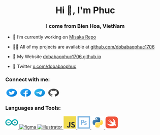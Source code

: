 <h1 align="center">Hi 👋, I'm Phuc</h1>
<h3 align="center">I come from Bien Hoa, VietNam</h3>

- 🔭 I’m currently working on [Misaka Repo](https://straight-tamago.github.io/misaka/Misaka/)

- 👨‍💻 All of my projects are available at [github.com/dobabaophuc1706](github.com/dobabaophuc1706)

- 📄 My Website [dobabaophuc1706.github.io](dobabaophuc1706.github.io)

- 📲 Twitter [x.com/dobabaophuc](x.com/dobabaophuc)

<h3 align="left">Connect with me:</h3>
<p align="left">
<a href="https://twitter.com/dobabaophuc" target="blank"><img align="center" src="https://raw.githubusercontent.com/dobabaophuc1706/dobabaophuc1706/main/README/twi.svg" alt="dobabaophuc" height="30" width="40" /></a>
<a href="https://www.facebook.com/dobabaophuc1706/" target="blank"><img align="center" src="https://raw.githubusercontent.com/dobabaophuc1706/dobabaophuc1706/main/README/fb.svg" alt="dobabaophuc1706" height="30" width="40" /></a>
<a href="https://t.me/phucdo1706" target="blank"><img align="center" src="https://raw.githubusercontent.com/dobabaophuc1706/dobabaophuc1706/main/README/tele.svg" alt="phucdo1706" height="30" width="40" /></a>
<a href="https://github.com/dobabaophuc1706" target="blank"><img align="center" src="https://raw.githubusercontent.com/dobabaophuc1706/dobabaophuc1706/main/README/git.svg" alt="dobabaophuc1706" height="30" width="40" /></a>
</p>

<h3 align="left">Languages and Tools:</h3>
<p align="left"> <a href="https://www.arduino.cc/" target="_blank" rel="noreferrer"> <img src="https://raw.githubusercontent.com/dobabaophuc1706/dobabaophuc1706/main/README/ar.svg" alt="arduino" width="40" height="40"/> </a> 
<a href="https://www.figma.com/" target="_blank" rel="noreferrer"> <img src="https://www.vectorlogo.zone/logos/figma/figma-icon.svg" alt="figma" width="40" height="40"/> </a> 
<a href="https://www.adobe.com/in/products/illustrator.html" target="_blank" rel="noreferrer"> <img src="https://www.vectorlogo.zone/logos/adobe_illustrator/adobe_illustrator-icon.svg" alt="illustrator" width="40" height="40"/> </a> 
<a href="https://developer.mozilla.org/en-US/docs/Web/JavaScript" target="_blank" rel="noreferrer"> <img src="https://raw.githubusercontent.com/devicons/devicon/master/icons/javascript/javascript-original.svg" alt="javascript" width="40" height="40"/> </a> 
<a href="https://www.photoshop.com/en" target="_blank" rel="noreferrer"> <img src="https://raw.githubusercontent.com/devicons/devicon/master/icons/photoshop/photoshop-line.svg" alt="photoshop" width="40" height="40"/> </a> 
<a href="https://www.python.org" target="_blank" rel="noreferrer"> <img src="https://raw.githubusercontent.com/devicons/devicon/master/icons/python/python-original.svg" alt="python" width="40" height="40"/> </a> 
<a href="https://developer.apple.com/swift/" target="_blank" rel="noreferrer"> <img src="https://raw.githubusercontent.com/devicons/devicon/master/icons/swift/swift-original.svg" alt="swift" width="40" height="40"/> </a> 
</p>
